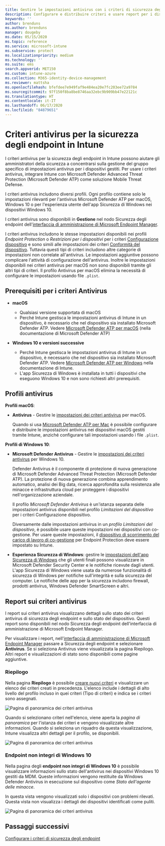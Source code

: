 ```yaml
---
title: Gestire le impostazioni antivirus con i criteri di sicurezza degli endpoint in Microsoft Intune | Microsoft Docs
description: Configurare e distribuire criteri e usare report per i dispositivi gestiti con i criteri antivirus di sicurezza degli endpoint in Microsoft Endpoint Manager.
keywords: ''
author: brenduns
ms.author: brenduns
manager: dougeby
ms.date: 05/15/2020
ms.topic: reference
ms.service: microsoft-intune
ms.subservice: protect
ms.localizationpriority: medium
ms.technology: ''
ms.suite: ems
search.appverid: MET150
ms.custom: intune-azure
ms.collection: M365-identity-device-management
ms.reviewer: mattsha
ms.openlocfilehash: bfefdee7e949faf9e484ea20e7fc203ee72a9784
ms.sourcegitcommit: 97f150f8ba8be8746aa32ebc9b909bb47e22121c
ms.translationtype: HT
ms.contentlocale: it-IT
ms.lasthandoff: 06/17/2020
ms.locfileid: "84879651"
---
```

# <a name="antivirus-policy-for-endpoint-security-in-intune"></a>Criteri antivirus per la sicurezza degli endpoint in Intune

I criteri antivirus per la sicurezza degli endpoint in Intune possono aiutare gli amministratori della sicurezza a concentrarsi sulla gestione del gruppo specifico di impostazioni antivirus per i dispositivi gestiti. Per usare i criteri antivirus, integrare Intune con Microsoft Defender Advanced Threat Protection (Microsoft Defender ATP) come soluzione Mobile Threat Defense.

I criteri antivirus includono diversi profili. Ogni profilo contiene solo le impostazioni rilevanti per l'antivirus Microsoft Defender ATP per macOS, Windows 10 o per l'esperienza utente dell'app Sicurezza di Windows nei dispositivi Windows 10.

I criteri antivirus sono disponibili in **Gestione** nel nodo Sicurezza degli endpoint dell'[interfaccia di amministrazione di Microsoft Endpoint Manager](https://go.microsoft.com/fwlink/?linkid=2109431).

I criteri antivirus includono le stesse impostazioni disponibili nei profili *Endpoint Protection* o *Restrizioni per i dispositivi* per i criteri [Configurazione dispositivo](../configuration/device-profile-create.md) e sono simili alle impostazioni dei criteri [Conformità del dispositivo](../protect/device-compliance-get-started.md). Tuttavia questi tipi di criteri includono altre categorie di impostazioni non correlate all'antivirus. Le impostazioni aggiuntive possono complicare l'attività di configurazione dell'antivirus. Inoltre le impostazioni disponibili nei criteri antivirus per macOS non sono disponibili tramite gli altri tipi di criteri. Il profilo Antivirus per macOS elimina la necessità di configurare le impostazioni usando file `.plist`.

## <a name="prerequisites-for-antivirus-policy"></a>Prerequisiti per i criteri Antivirus

- **macOS**
  - Qualsiasi versione supportata di macOS
  - Perché Intune gestisca le impostazioni antivirus di Intune in un dispositivo, è necessario che nel dispositivo sia installato Microsoft Defender ATP. Vedere [Microsoft Defender ATP per macOS](https://docs.microsoft.com/windows/security/threat-protection/microsoft-defender-atp/microsoft-defender-atp-mac) (nella documentazione di Microsoft Defender ATP)

- **Windows 10 e versioni successive**
  - Perché Intune gestisca le impostazioni antivirus di Intune in un dispositivo, è necessario che nel dispositivo sia installato Microsoft Defender ATP. Vedere [Microsoft Defender ATP per Windows](../protect/advanced-threat-protection.md) nella documentazione di Intune.
  - L'app Sicurezza di Windows è installata in tutti i dispositivi che eseguono Windows 10 e non sono richiesti altri prerequisiti.

## <a name="antivirus-profiles"></a>Profili antivirus

**Profili macOS**:

- **Antivirus** - Gestire le [impostazioni dei criteri antivirus](../protect/antivirus-microsoft-defender-settings-macos.md) per macOS.

  Quando si usa [Microsoft Defender ATP per Mac](https://docs.microsoft.com/windows/security/threat-protection/microsoft-defender-atp/microsoft-defender-atp-mac) è possibile configurare e distribuire le impostazioni antivirus nei dispositivi macOS gestiti tramite Intune, anziché configurare tali impostazioni usando i file `.plist`.

**Profili di Windows 10**:

- **Microsoft Defender Antivirus** - Gestire le [impostazioni dei criteri antivirus](../protect/antivirus-microsoft-defender-settings-windows.md) per Windows 10.

  Defender Antivirus è il componente di protezione di nuova generazione di Microsoft Defender Advanced Threat Protection (Microsoft Defender ATP). La protezione di nuova generazione combina apprendimento automatico, analisi dei Big data, ricerca approfondita sulla resistenza alle minacce e infrastruttura cloud per proteggere i dispositivi nell'organizzazione aziendale.

  Il profilo *Microsoft Defender Antivirus* è un'istanza separata delle impostazioni antivirus disponibili nel profilo *Limitazioni del dispositivo* per i criteri Configurazione dispositivo.
  
  Diversamente dalle impostazioni antivirus in un *profilo Limitazioni del dispositivo*, è possibile usare queste impostazioni nei dispositivi con co-gestione. Per usare queste impostazioni, il [dispositivo di scorrimento del carico di lavoro di co-gestione](https://docs.microsoft.com/configmgr/comanage/how-to-switch-workloads) per Endpoint Protection deve essere impostato su Intune.

- **Esperienza Sicurezza di Windows**: gestire le [impostazioni dell'app Sicurezza di Windows](../protect/antivirus-security-experience-windows-settings.md) che gli utenti finali possono visualizzare in Microsoft Defender Security Center e le notifiche ricevute dagli utenti. L'app Sicurezza di Windows viene usata da numerose funzionalità di sicurezza di Windows per notifiche sull'integrità e sulla sicurezza del computer. Le notifiche delle app per la sicurezza includono firewall, prodotti antivirus, Windows Defender SmartScreen e altri.

## <a name="antivirus-policy-reports"></a>Report sui criteri antivirus

I report sui criteri antivirus visualizzano dettagli sullo stato dei criteri antivirus di sicurezza degli endpoint e sullo stato del dispositivo. Questi report sono disponibili nel nodo Sicurezza degli endpoint dell'interfaccia di amministrazione di Microsoft Endpoint Manager.

Per visualizzare i report, nell'[interfaccia di amministrazione di Microsoft Endpoint Manager](https://go.microsoft.com/fwlink/?linkid=2109431) passare a Sicurezza degli endpoint e selezionare **Antivirus**. Se si seleziona Antivirus viene visualizzata la pagina Riepilogo. Altri report e visualizzazioni di stato sono disponibili come pagine aggiuntive.

### <a name="summary"></a>Riepilogo

Nella pagina **Riepilogo** è possibile [creare nuovi criteri](../protect/endpoint-security-policy.md#create-an-endpoint-security-policy) e visualizzare un elenco dei criteri creati in precedenza. L'elenco include i dettagli di alto livello del profilo incluso in quei criteri (Tipo di criteri) e indica se i criteri sono assegnati.

![Pagina di panoramica dei criteri antivirus](./media/endpoint-security-antivirus-policy/antivirus-summary.png)

Quando si selezionano criteri nell'elenco, viene aperta la *pagina di panoramica* per l'istanza dei criteri e vengono visualizzate altre informazioni. Quando si seleziona un riquadro da questa visualizzazione, Intune visualizza altri dettagli per il profilo, se disponibili.

![Pagina di panoramica dei criteri antivirus](./media/endpoint-security-antivirus-policy/policy-overview.png)

### <a name="windows-10-unhealthy-endpoints"></a>Endpoint non integri di Windows 10

Nella pagina degli **endpoint non integri di Windows 10** è possibile visualizzare informazioni sullo stato dell'antivirus nei dispositivi Windows 10 gestiti da MDM. Queste informazioni vengono restituite da Windows Defender Antivirus in esecuzione sul dispositivo come *Stato dell'agente delle minacce*.

In questa vista vengono visualizzati solo i dispositivi con problemi rilevati. Questa vista non visualizza i dettagli dei dispositivi identificati come puliti.

![Pagina di panoramica dei criteri antivirus](./media/endpoint-security-antivirus-policy/antivirus-unhealthy-endpoints.png)

## <a name="next-steps"></a>Passaggi successivi

[Configurare i criteri di sicurezza degli endpoint](../protect/endpoint-security-policy.md#create-an-endpoint-security-policy)
